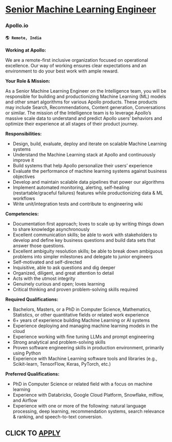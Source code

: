 # [Senior Machine Learning Engineer ](https://www.remotewlb.com/apply/senior-machine-learning-engineer-117925)  
### Apollo.io  
#### `🌎 Remote, India`  

**Working at Apollo:**

We are a remote-first inclusive organization focused on operational excellence. Our way of working ensures clear expectations and an environment to do your best work with ample reward.

**Your Role & Mission:**

As a Senior Machine Learning Engineer on the Intelligence team, you will be responsible for building and productionizing Machine Learning (ML) models and other smart algorithms for various Apollo products. These products may include Search, Recommendations, Content generation, Conversations or similar. The mission of the Intelligence team is to leverage Apollo’s massive scale data to understand and predict Apollo users’ behaviors and optimize their experience at all stages of their product journey.

**Responsibilities:**

  * Design, build, evaluate, deploy and iterate on scalable Machine Learning systems
  * Understand the Machine Learning stack at Apollo and continuously improve it
  * Build systems that help Apollo personalize their users’ experience
  * Evaluate the performance of machine learning systems against business objectives
  * Develop and maintain scalable data pipelines that power our algorithms
  * Implement automated monitoring, alerting, self-healing (restartable/graceful failures) features while productionizing data & ML workflows
  * Write unit/integration tests and contribute to engineering wiki

**Competencies:**

  * Documentation first approach; loves to scale up by writing things down to share knowledge asynchronously
  * Excellent communication skills; be able to work with stakeholders to develop and define key business questions and build data sets that answer those questions.
  * Excellent ambiguity resolution skills; be able to break down ambiguous problems into simpler milestones and delegate to junior engineers
  * Self-motivated and self-directed
  * Inquisitive, able to ask questions and dig deeper
  * Organized, diligent, and great attention to detail
  * Acts with the utmost integrity
  * Genuinely curious and open; loves learning
  * Critical thinking and proven problem-solving skills required

**Required Qualifications:**

  * Bachelors, Masters, or a PhD in Computer Science, Mathematics, Statistics, or other quantitative fields or related work experience
  * 6+ years of experience building Machine Learning or AI systems
  * Experience deploying and managing machine learning models in the cloud
  * Experience working with fine tuning LLMs and prompt engineering
  * Strong analytical and problem-solving skills
  * Proven software engineering skills in production environment, primarily using Python
  * Experience with Machine Learning software tools and libraries (e.g., Scikit-learn, TensorFlow, Keras, PyTorch, etc.)

**Preferred Qualifications:**

  * PhD in Computer Science or related field with a focus on machine learning
  * Experience with Databricks, Google Cloud Platform, Snowflake, mlflow, and Airflow
  * Experience with one or more of the following: natural language processing, deep learning, recommendation systems, search relevance & ranking, and speech-to-text conversion.

  
## CLICK TO [APPLY](https://www.remotewlb.com/apply/senior-machine-learning-engineer-117925)

